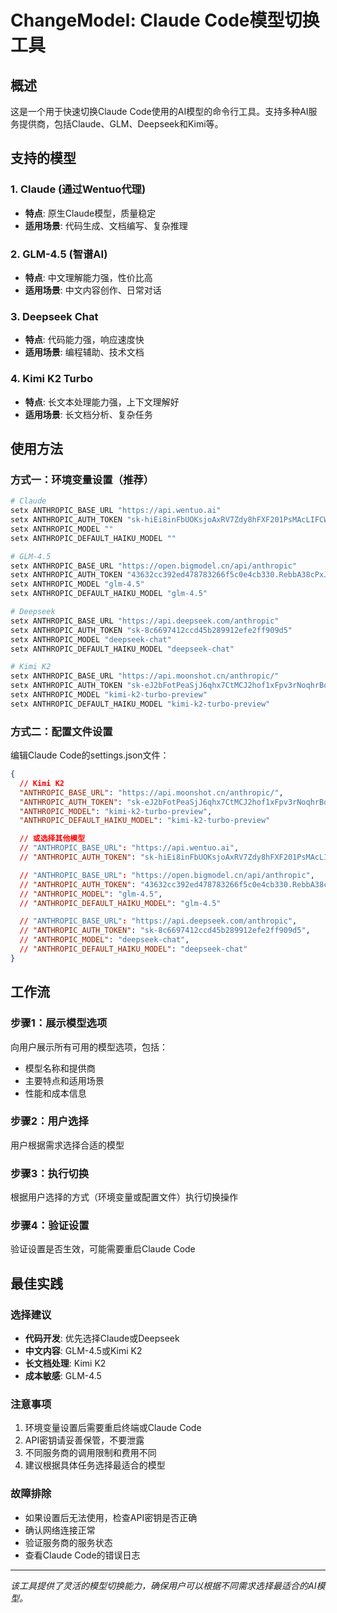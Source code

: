 # ChangeModel: Claude Code模型切换工具

## 概述

这是一个用于快速切换Claude Code使用的AI模型的命令行工具。支持多种AI服务提供商，包括Claude、GLM、Deepseek和Kimi等。

## 支持的模型

### 1. Claude (通过Wentuo代理)
- **特点**: 原生Claude模型，质量稳定
- **适用场景**: 代码生成、文档编写、复杂推理

### 2. GLM-4.5 (智谱AI)
- **特点**: 中文理解能力强，性价比高
- **适用场景**: 中文内容创作、日常对话

### 3. Deepseek Chat
- **特点**: 代码能力强，响应速度快
- **适用场景**: 编程辅助、技术文档

### 4. Kimi K2 Turbo
- **特点**: 长文本处理能力强，上下文理解好
- **适用场景**: 长文档分析、复杂任务

## 使用方法

### 方式一：环境变量设置（推荐）

```powershell
# Claude
setx ANTHROPIC_BASE_URL "https://api.wentuo.ai"
setx ANTHROPIC_AUTH_TOKEN "sk-hiEi8inFbUOKsjoAxRV7Zdy8hFXF201PsMAcLIFCW1F100z1"
setx ANTHROPIC_MODEL ""
setx ANTHROPIC_DEFAULT_HAIKU_MODEL ""

# GLM-4.5
setx ANTHROPIC_BASE_URL "https://open.bigmodel.cn/api/anthropic"
setx ANTHROPIC_AUTH_TOKEN "43632cc392ed478783266f5c0e4cb330.RebbA38cPxJLSVTr"
setx ANTHROPIC_MODEL "glm-4.5"
setx ANTHROPIC_DEFAULT_HAIKU_MODEL "glm-4.5"

# Deepseek
setx ANTHROPIC_BASE_URL "https://api.deepseek.com/anthropic"
setx ANTHROPIC_AUTH_TOKEN "sk-8c6697412ccd45b289912efe2ff909d5"
setx ANTHROPIC_MODEL "deepseek-chat"
setx ANTHROPIC_DEFAULT_HAIKU_MODEL "deepseek-chat"

# Kimi K2
setx ANTHROPIC_BASE_URL "https://api.moonshot.cn/anthropic/"
setx ANTHROPIC_AUTH_TOKEN "sk-eJ2bFotPeaSjJ6qhx7CtMCJ2hof1xFpv3rNoqhrBqSRkgCY2"
setx ANTHROPIC_MODEL "kimi-k2-turbo-preview"
setx ANTHROPIC_DEFAULT_HAIKU_MODEL "kimi-k2-turbo-preview"
```

### 方式二：配置文件设置

编辑Claude Code的settings.json文件：

```json
{
  // Kimi K2
  "ANTHROPIC_BASE_URL": "https://api.moonshot.cn/anthropic/",
  "ANTHROPIC_AUTH_TOKEN": "sk-eJ2bFotPeaSjJ6qhx7CtMCJ2hof1xFpv3rNoqhrBqSRkgCY2",
  "ANTHROPIC_MODEL": "kimi-k2-turbo-preview",
  "ANTHROPIC_DEFAULT_HAIKU_MODEL": "kimi-k2-turbo-preview"

  // 或选择其他模型
  // "ANTHROPIC_BASE_URL": "https://api.wentuo.ai",
  // "ANTHROPIC_AUTH_TOKEN": "sk-hiEi8inFbUOKsjoAxRV7Zdy8hFXF201PsMAcLIFCW1F100z1"

  // "ANTHROPIC_BASE_URL": "https://open.bigmodel.cn/api/anthropic",
  // "ANTHROPIC_AUTH_TOKEN": "43632cc392ed478783266f5c0e4cb330.RebbA38cPxJLSVTr",
  // "ANTHROPIC_MODEL": "glm-4.5",
  // "ANTHROPIC_DEFAULT_HAIKU_MODEL": "glm-4.5"

  // "ANTHROPIC_BASE_URL": "https://api.deepseek.com/anthropic",
  // "ANTHROPIC_AUTH_TOKEN": "sk-8c6697412ccd45b289912efe2ff909d5",
  // "ANTHROPIC_MODEL": "deepseek-chat",
  // "ANTHROPIC_DEFAULT_HAIKU_MODEL": "deepseek-chat"
}
```

## 工作流

### 步骤1：展示模型选项
向用户展示所有可用的模型选项，包括：
- 模型名称和提供商
- 主要特点和适用场景
- 性能和成本信息

### 步骤2：用户选择
用户根据需求选择合适的模型

### 步骤3：执行切换
根据用户选择的方式（环境变量或配置文件）执行切换操作

### 步骤4：验证设置
验证设置是否生效，可能需要重启Claude Code

## 最佳实践

### 选择建议
- **代码开发**: 优先选择Claude或Deepseek
- **中文内容**: GLM-4.5或Kimi K2
- **长文档处理**: Kimi K2
- **成本敏感**: GLM-4.5

### 注意事项
1. 环境变量设置后需要重启终端或Claude Code
2. API密钥请妥善保管，不要泄露
3. 不同服务商的调用限制和费用不同
4. 建议根据具体任务选择最适合的模型

### 故障排除
- 如果设置后无法使用，检查API密钥是否正确
- 确认网络连接正常
- 验证服务商的服务状态
- 查看Claude Code的错误日志

---

*该工具提供了灵活的模型切换能力，确保用户可以根据不同需求选择最适合的AI模型。*